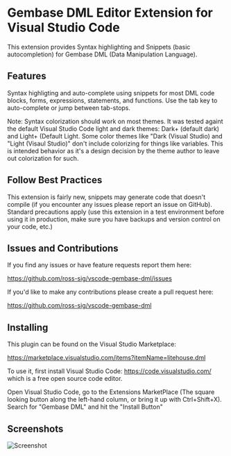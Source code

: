 # Gembase DML Editor Extension for Visual Studio Code

This extension provides Syntax highlighting and Snippets (basic autocompletion) for Gembase DML (Data Manipulation Language).

## Features
Syntax highligting and auto-complete using snippets for most DML code blocks, forms, expressions, statements, and functions.  Use the tab key to auto-complete or jump between tab-stops.

Note: Syntax colorization should work on most themes.  It was tested againt the default Visual Studio Code light and dark themes: Dark+ (default dark) and Light+ (Default Light.  Some color themes like "Dark (Visual Studio) and "Light (Visaul Studio)" don't include colorizing for things like variables.  This is intended behavior as it's a design decision by the theme author to leave out colorization for such.

## Follow Best Practices
This extension is fairly new, snippets may generate code that doesn't compile (if you encounter any issues please report an issue on GitHub).  Standard precautions apply (use this extension in a test environment before using it in production, make sure you have backups and version control on your code, etc.)

## Issues and Contributions
If you find any issues or have feature requests report them here:

https://github.com/ross-sig/vscode-gembase-dml/issues

If you'd like to make any contributions please create a pull request here:

https://github.com/ross-sig/vscode-gembase-dml

## Installing

This plugin can be found on the Visual Studio Marketplace:

https://marketplace.visualstudio.com/items?itemName=litehouse.dml

To use it, first install Visual Studio Code: https://code.visualstudio.com/ which is a free open source code editor.

Open Visual Studio Code, go to the Extensions MarketPlace (The square looking button along the left-hand column, or bring it up with Ctrl+Shift+X).  Search for "Gembase DML" and hit the "Install Button"

## Screenshots

![Screenshot](https://camo.githubusercontent.com/af3fb1bafd76a6f20181789af469ebc9c939ff2d/68747470733a2f2f6769746c61622e636f6d2f726f73732d7369672f7673636f64652d67656d626173652d646d6c2f7261772f6d61737465722f646d6c5f656469746f722e676966 "DML Edior Screenshot")


